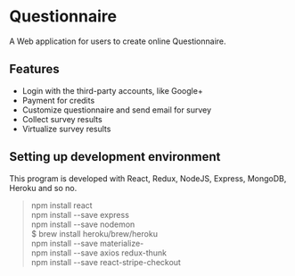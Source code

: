 # Questionnaire
A Web application for users to create online Questionnaire. <br> 

## Features

- Login with the third-party accounts, like Google+
- Payment for credits
- Customize questionnaire and send email for survey
- Collect survey results
- Virtualize survey results

## Setting up development environment

This program is developed with React, Redux, NodeJS, Express, MongoDB, Heroku and so no.

>npm install react <br>
>npm install --save express <br>
>npm install --save nodemon <br>
>$ brew install heroku/brew/heroku<br>
>npm install --save materialize-<br>
>npm install --save axios redux-thunk<br>
>npm install --save react-stripe-checkout<br>
